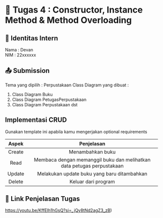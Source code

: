 # 📁 Tugas 4 : Constructor, Instance Method & Method Overloading

## 👤 Identitas Intern
Nama : Devan             
NIM  : 22xxxxxx

## 📤 Submission

Tema yang dipilih : Perpustakaan 
Class Diagram yang dibuat : 
1. Class Diagram Buku
2. Class Diagram PetugasPerpustakaan
3. Class Diagram Perpustakaan
dst

## Implementasi CRUD

Gunakan template ini apabila kamu mengerjakan optional requirements

| Aspek | Penjelasan    |     
| :---:   | :---: | 
| Create | Menambahkan buku | 
| Read | Membaca dengan memanggil buku dan melihatkan data petugas perpustakaan | 
| Update | Melakukan update buku yang baru ditambahkan | 
| Delete | Keluar dari program | 



## 🔗 Link Penjelasan Tugas

https://youtu.be/KffEIh1hGsQ?si=_jQy8tNd2agZ3_zB)
